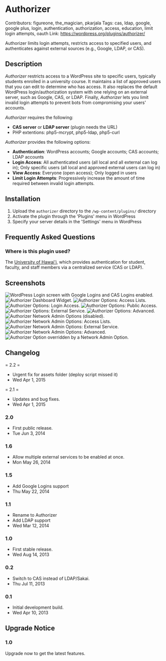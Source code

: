 # Authorizer
Contributors: figureone, the_magician, pkarjala
Tags: cas, ldap, google, google plus, login, authentication, authorization, access, education, limit login attempts, oauth
Link: https://wordpress.org/plugins/authorizer/

Authorizer limits login attempts, restricts access to specified users, and authenticates against external sources (e.g., Google, LDAP, or CAS).

## Description

*Authorizer* restricts access to a WordPress site to specific users, typically students enrolled in a university course. It maintains a list of approved users that you can edit to determine who has access. It also replaces the default WordPress login/authorization system with one relying on an external server, such as Google, CAS, or LDAP. Finally, *Authorizer* lets you limit invalid login attempts to prevent bots from compromising your users' accounts.

*Authorizer* requires the following:

* **CAS server** or **LDAP server** (plugin needs the URL)
* PHP extentions: php5-mcrypt, php5-ldap, php5-curl

*Authorizer* provides the following options:

* **Authentication**: WordPress accounts; Google accounts; CAS accounts; LDAP accounts
* **Login Access**: All authenticated users (all local and all external can log in); Only specific users (all local and approved external users can log in)
* **View Access**: Everyone (open access); Only logged in users
* **Limit Login Attempts**: Progressively increase the amount of time required between invalid login attempts.

## Installation

1. Upload the `authorizer` directory to the `/wp-content/plugins/` directory
1. Activate the plugin through the 'Plugins' menu in WordPress
1. Specify your server details in the 'Settings' menu in WordPress

## Frequently Asked Questions

### Where is this plugin used?

The [University of Hawai'i][uh], which provides authentication for student, faculty, and staff members via a centralized service (CAS or LDAP).

[uh]: http://hawaii.edu/

## Screenshots

![](assets/screenshot-1.png?raw=true "WordPress Login screen with Google Logins and CAS Logins enabled.")
![](assets/screenshot-2.png?raw=true "Authorizer Dashboard Widget.")
![](assets/screenshot-3.png?raw=true "Authorizer Options: Access Lists.")
![](assets/screenshot-4.png?raw=true "Authorizer Options: Login Access.")
![](assets/screenshot-5.png?raw=true "Authorizer Options: Public Access.")
![](assets/screenshot-6.png?raw=true "Authorizer Options: External Service.")
![](assets/screenshot-7.png?raw=true "Authorizer Options: Advanced.")
![](assets/screenshot-8.png?raw=true "Authorizer Network Admin Options (disabled).")
![](assets/screenshot-9.png?raw=true "Authorizer Network Admin Options: Access Lists.")
![](assets/screenshot-10.png?raw=true "Authorizer Network Admin Options: External Service.")
![](assets/screenshot-11.png?raw=true "Authorizer Network Admin Options: Advanced.")
![](assets/screenshot-12.png?raw=true "Authorizer Option overridden by a Network Admin Option.")

## Changelog

= 2.2 =
* Urgent fix for assets folder (deploy script missed it)
* Wed Apr 1, 2015

= 2.1 =
* Updates and bug fixes.
* Wed Apr 1, 2015

### 2.0
* First public release.
* Tue Jun 3, 2014

### 1.6
* Allow multiple external services to be enabled at once.
* Mon May 26, 2014

### 1.5
* Add Google Logins support
* Thu May 22, 2014

### 1.1
* Rename to Authorizer
* Add LDAP support
* Wed Mar 12, 2014

### 1.0
* First stable release.
* Wed Aug 14, 2013

### 0.2
* Switch to CAS instead of LDAP/Sakai.
* Thu Jul 11, 2013

### 0.1
* Initial development build.
* Wed Apr 10, 2013

## Upgrade Notice

### 1.0
Upgrade now to get the latest features.

